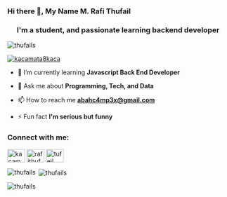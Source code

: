 ### Hi there 👋, My Name M. Rafi Thufail

<h3 align="center">I'm a student, and passionate learning backend developer</h3>

<p align="left"> <img src="https://komarev.com/ghpvc/?username=thufails&label=Profile%20views&color=0e75b6&style=flat" alt="thufails" /> </p>

<p align="left"> <a href="https://twitter.com/kacamata8kaca" target="blank"><img src="https://img.shields.io/twitter/follow/kacamata8kaca?logo=twitter&style=for-the-badge" alt="kacamata8kaca" /></a> </p>

- 🌱 I’m currently learning **Javascript Back End Developer**

- 💬 Ask me about **Programming, Tech, and Data**

- 📫 How to reach me **abahc4mp3x@gmail.com**

- ⚡ Fun fact **I'm serious but funny**

<h3 align="left">Connect with me:</h3>
<p align="left">
<a href="https://twitter.com/kacamata8kaca" target="blank"><img align="center" src="https://raw.githubusercontent.com/rahuldkjain/github-profile-readme-generator/master/src/images/icons/Social/twitter.svg" alt="kacamata8kaca" height="30" width="40" /></a>
<a href="https://linkedin.com/in/rafithufail" target="blank"><img align="center" src="https://raw.githubusercontent.com/rahuldkjain/github-profile-readme-generator/master/src/images/icons/Social/linked-in-alt.svg" alt="rafithufail" height="30" width="40" /></a>
<a href="https://instagram.com/tufeil_" target="blank"><img align="center" src="https://raw.githubusercontent.com/rahuldkjain/github-profile-readme-generator/master/src/images/icons/Social/instagram.svg" alt="tufeil_" height="30" width="40" /></a>
</p>

<p><img align="left" src="https://github-readme-stats.vercel.app/api/top-langs?username=thufails&show_icons=true&locale=en&layout=compact" alt="thufails" /></p>

<p>&nbsp;<img align="center" src="https://github-readme-stats.vercel.app/api?username=thufails&show_icons=true&locale=en" alt="thufails" /></p>

<p><img align="center" src="https://github-readme-streak-stats.herokuapp.com/?user=thufails&" alt="thufails" /></p>
